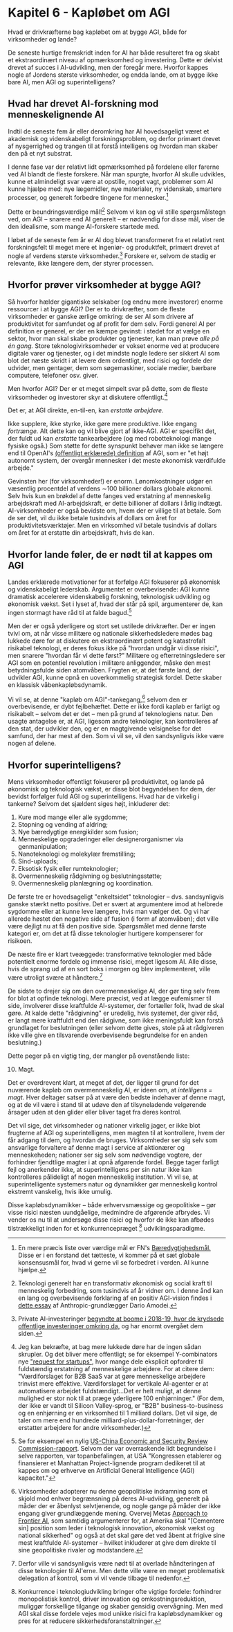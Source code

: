 # Kapitel 6 - Kapløbet om AGI

Hvad er drivkræfterne bag kapløbet om at bygge AGI, både for virksomheder og lande?

De seneste hurtige fremskridt inden for AI har både resulteret fra og skabt et ekstraordinært niveau af opmærksomhed og investering. Dette er delvist drevet af succes i AI-udvikling, men der foregår mere. Hvorfor kappes nogle af Jordens største virksomheder, og endda lande, om at bygge ikke bare AI, men AGI og superintelligens?

## Hvad har drevet AI-forskning mod menneskelignende AI

Indtil de seneste fem år eller deromkring har AI hovedsageligt været et akademisk og videnskabeligt forskningsproblem, og derfor primært drevet af nysgerrighed og trangen til at forstå intelligens og hvordan man skaber den på et nyt substrat.

I denne fase var der relativt lidt opmærksomhed på fordelene eller farerne ved AI blandt de fleste forskere. Når man spurgte, hvorfor AI skulle udvikles, kunne et almindeligt svar være at opstille, noget vagt, problemer som AI kunne hjælpe med: nye lægemidler, nye materialer, ny videnskab, smartere processer, og generelt forbedre tingene for mennesker.[^1]

Dette er beundringsværdige mål![^2] Selvom vi kan og vil stille spørgsmålstegn ved, om AGI – snarere end AI generelt – er nødvendig for disse mål, viser de den idealisme, som mange AI-forskere startede med.

I løbet af de seneste fem år er AI dog blevet transformeret fra et relativt rent forskningsfelt til meget mere et ingeniør- og produktfelt, primært drevet af nogle af verdens største virksomheder.[^3] Forskere er, selvom de stadig er relevante, ikke længere dem, der styrer processen.

## Hvorfor prøver virksomheder at bygge AGI?

Så hvorfor hælder gigantiske selskaber (og endnu mere investorer) enorme ressourcer i at bygge AGI? Der er to drivkræfter, som de fleste virksomheder er ganske ærlige omkring: de ser AI som drivere af produktivitet for samfundet og af profit for dem selv. Fordi generel AI per definition er generel, er der en kæmpe gevinst: i stedet for at vælge en sektor, hvor man skal skabe produkter og tjenester, kan man prøve *alle på én gang.* Store teknologivirksomheder er vokset enorme ved at producere digitale varer og tjenester, og i det mindste nogle ledere ser sikkert AI som blot det næste skridt i at levere dem ordentligt, med risici og fordele der udvider, men gentager, dem som søgemaskiner, sociale medier, bærbare computere, telefoner osv. giver.

Men hvorfor AGI? Der er et meget simpelt svar på dette, som de fleste virksomheder og investorer skyr at diskutere offentligt.[^4]

Det er, at AGI direkte, en-til-en, kan *erstatte arbejdere.*

Ikke supplere, ikke styrke, ikke gøre mere produktive. Ikke engang *fortrænge.* Alt dette kan og vil blive gjort af ikke-AGI. AGI er specifikt det, der fuldt ud kan *erstatte* tankearbejdere (og med robotteknologi mange fysiske også.) Som støtte for dette synspunkt behøver man ikke se længere end til OpenAI's [(offentligt erklærede) definition](https://openai.com/our-structure/) af AGI, som er "et højt autonomt system, der overgår mennesker i det meste økonomisk værdifulde arbejde."

Gevinsten her (for virksomheder!) er enorm. Lønomkostninger udgør en væsentlig procentdel af verdens ∼100 billioner dollars globale økonomi. Selv hvis kun en brøkdel af dette fanges ved erstatning af menneskelig arbejdskraft med AI-arbejdskraft, er dette billioner af dollars i årlig indtægt. AI-virksomheder er også bevidste om, hvem der er villige til at betale. Som de ser det, vil du ikke betale tusindvis af dollars om året for produktivitetsværktøjer. Men en virksomhed *vil* betale tusindvis af dollars om året for at erstatte din arbejdskraft, hvis de kan.

## Hvorfor lande føler, de er nødt til at kappes om AGI

Landes erklærede motivationer for at forfølge AGI fokuserer på økonomisk og videnskabeligt lederskab. Argumentet er overbevisende: AGI kunne dramatisk accelerere videnskabelig forskning, teknologisk udvikling og økonomisk vækst. Set i lyset af, hvad der står på spil, argumenterer de, kan ingen stormagt have råd til at falde bagud.[^5]

Men der er også yderligere og stort set ustilede drivkræfter. Der er ingen tvivl om, at når visse militære og nationale sikkerhedsledere mødes bag lukkede døre for at diskutere en ekstraordinært potent og katastrofalt risikabel teknologi, er deres fokus ikke på "hvordan undgår vi disse risici", men snarere "hvordan får vi dette først?" Militære og efterretningsledere ser AGI som en potentiel revolution i militære anliggender, måske den mest betydningsfulde siden atomvåben. Frygten er, at det første land, der udvikler AGI, kunne opnå en uoverkommelig strategisk fordel. Dette skaber en klassisk våbenkapløbsdynamik.

Vi vil se, at denne "kapløb om AGI"-tankegang,[^6] selvom den er overbevisende, er dybt fejlbehæftet. Dette er ikke fordi kapløb er farligt og risikabelt – selvom det er det – men på grund af teknologiens natur. Den usagte antagelse er, at AGI, ligesom andre teknologier, kan kontrolleres af den stat, der udvikler den, og er en magtgivende velsignelse for det samfund, der har mest af den. Som vi vil se, vil den sandsynligvis ikke være nogen af delene.

## Hvorfor superintelligens?

Mens virksomheder offentligt fokuserer på produktivitet, og lande på økonomisk og teknologisk vækst, er disse blot begyndelsen for dem, der bevidst forfølger fuld AGI og superintelligens. Hvad har de virkelig i tankerne? Selvom det sjældent siges højt, inkluderer det:

1. Kure mod mange eller alle sygdomme;
2. Stopning og vending af aldring;
3. Nye bæredygtige energikilder som fusion;
4. Menneskelige opgraderinger eller designerorganismer via genmanipulation;
5. Nanoteknologi og molekylær fremstilling;
6. Sind-uploads;
7. Eksotisk fysik eller rumteknologier;
8. Overmenneskelig rådgivning og beslutningsstøtte;
9. Overmenneskelig planlægning og koordination.

De første tre er hovedsageligt "enkeltsidet" teknologier – dvs. sandsynligvis ganske stærkt netto positive. Det er svært at argumentere imod at helbrede sygdomme eller at kunne leve længere, hvis man vælger det. Og vi har allerede høstet den negative side af fusion (i form af atomvåben); det ville være dejligt nu at få den positive side. Spørgsmålet med denne første kategori er, om det at få disse teknologier hurtigere kompenserer for risikoen.

De næste fire er klart tveæggede: transformative teknologier med både potentielt enorme fordele og immense risici, meget ligesom AI. Alle disse, hvis de sprang ud af en sort boks i morgen og blev implementeret, ville være utroligt svære at håndtere.[^7]

De sidste to drejer sig om den overmenneskelige AI, der gør ting selv frem for blot at opfinde teknologi. Mere præcist, ved at lægge eufemismer til side, involverer disse kraftfulde AI-systemer, der fortæller folk, hvad de skal gøre. At kalde dette "rådgivning" er uredelig, hvis systemet, der giver råd, er langt mere kraftfuldt end den rådgivne, som ikke meningsfuldt kan forstå grundlaget for beslutningen (eller selvom dette gives, stole på at rådgiveren ikke ville give en tilsvarende overbevisende begrundelse for en anden beslutning.)

Dette peger på en vigtig ting, der mangler på ovenstående liste:

10. Magt.

Det er overdrevent klart, at meget af det, der ligger til grund for det nuværende kapløb om overmenneskelig AI, er ideen om, at *intelligens = magt*. Hver deltager satser på at være den bedste indehaver af denne magt, og at de vil være i stand til at udøve den af tilsyneladende velgørende årsager uden at den glider eller bliver taget fra deres kontrol.

Det vil sige, det virksomheder og nationer virkelig jager, er ikke blot frugterne af AGI og superintelligens, men magten til at kontrollere, hvem der får adgang til dem, og hvordan de bruges. Virksomheder ser sig selv som ansvarlige forvaltere af denne magt i service af aktionærer og menneskeheden; nationer ser sig selv som nødvendige vogtere, der forhindrer fjendtlige magter i at opnå afgørende fordel. Begge tager farligt fejl og anerkender ikke, at superintelligens per sin natur ikke kan kontrolleres pålideligt af nogen menneskelig institution. Vi vil se, at superintelligente systemers natur og dynamikker gør menneskelig kontrol ekstremt vanskelig, hvis ikke umulig.

Disse kapløbsdynamikker – både erhvervsmæssige og geopolitiske – gør visse risici næsten uundgåelige, medmindre de afgørende afbrydes. Vi vender os nu til at undersøge disse risici og hvorfor de ikke kan afbødes tilstrækkeligt inden for et konkurrencepræget [^8] udviklingsparadigme.


[^1]: En mere præcis liste over værdige mål er FN's [Bæredygtighedsmål.](https://sdgs.un.org/goals) Disse er i en forstand det tætteste, vi kommer på et sæt globale konsensusmål for, hvad vi gerne vil se forbedret i verden. AI kunne hjælpe.

[^2]: Teknologi generelt har en transformativ økonomisk og social kraft til menneskelig forbedring, som tusindvis af år vidner om. I denne ånd kan en lang og overbevisende forklaring af en positiv AGI-vision findes i [dette essay](https://darioamodei.com/machines-of-loving-grace) af Anthropic-grundlægger Dario Amodei.

[^3]: Private AI-investeringer [begyndte at boome i 2018-19, hvor de krydsede offentlige investeringer omkring da,](https://cset.georgetown.edu/publication/tracking-ai-investment/) og har enormt overgået dem siden.

[^4]: Jeg kan bekræfte, at bag mere lukkede døre har de ingen sådan skrupler. Og det bliver mere offentligt; se for eksempel Y-combinators nye ["request for startups"](https://www.ycombinator.com/rfs), hvor mange dele eksplicit opfordrer til fuldstændig erstatning af menneskelige arbejdere. For at citere dem: "Værdiforslaget for B2B SaaS var at gøre menneskelige arbejdere trinvist mere effektive. Værdiforslaget for vertikale AI-agenter er at automatisere arbejdet fuldstændigt...Det er helt muligt, at denne mulighed er stor nok til at præge yderligere 100 enhjørninger." (For dem, der ikke er vandt til Silicon Valley-sprog, er "B2B" business-to-business og en enhjørning er en virksomhed til 1 milliard dollars. Det vil sige, de taler om mere end hundrede milliard-plus-dollar-forretninger, der erstatter arbejdere for andre virksomheder.)

[^5]: Se for eksempel en nylig [US-China Economic and Security Review Commission-rapport](https://www.uscc.gov/sites/default/files/2024-11/2024_Executive_Summary.pdf). Selvom der var overraskende lidt begrundelse i selve rapporten, var topanbefalingen, at USA "Kongressen etablerer og finansierer et Manhattan Project-lignende program dedikeret til at kappes om og erhverve en Artificial General Intelligence (AGI) kapacitet."

[^6]: Virksomheder adopterer nu denne geopolitiske indramning som et skjold mod enhver begrænsning på deres AI-udvikling, generelt på måder der er åbenlyst selvtjenende, og nogle gange på måder der ikke engang giver grundlæggende mening. Overvej Metas [Approach to Frontier AI](https://about.fb.com/news/2025/02/meta-approach-frontier-ai/), som samtidig argumenterer for, at Amerika skal "[Cementere sin] position som leder i teknologisk innovation, økonomisk vækst og national sikkerhed" og også at det skal gøre det ved åbent at frigive sine mest kraftfulde AI-systemer – hvilket inkluderer at give dem direkte til sine geopolitiske rivaler og modstandere.

[^7]: Derfor ville vi sandsynligvis være nødt til at overlade håndteringen af disse teknologier til AI'erne. Men dette ville være en meget problematisk delegation af kontrol, som vi vil vende tilbage til nedenfor.

[^8]: Konkurrence i teknologiudvikling bringer ofte vigtige fordele: forhindrer monopolistisk kontrol, driver innovation og omkostningsreduktion, muliggør forskellige tilgange og skaber gensidig overvågning. Men med AGI skal disse fordele vejes mod unikke risici fra kapløbsdynamikker og pres for at reducere sikkerhedsforanstaltninger.